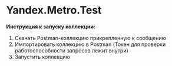# Yandex.Metro.Test
**Инструкция к запуску коллекции:**
1. Скачать Postman-коллекцию прикрепленную к сообщению 
2. Импортировать коллекцию в Postman (Токен для проверки работоспособности запросов лежит внутри)
3. Запустить коллекцию
